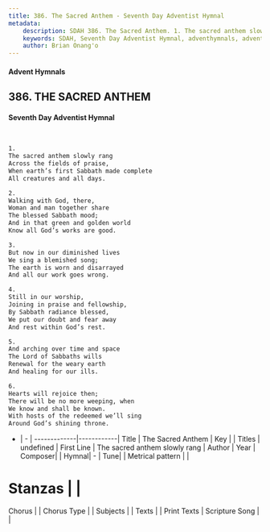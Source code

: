 ```yaml
---
title: 386. The Sacred Anthem - Seventh Day Adventist Hymnal
metadata:
    description: SDAH 386. The Sacred Anthem. 1. The sacred anthem slowly rang Across the fields of praise, When earth’s first Sabbath made complete All creatures and all days.
    keywords: SDAH, Seventh Day Adventist Hymnal, adventhymnals, advent hymnals, The Sacred Anthem, The sacred anthem slowly rang 
    author: Brian Onang'o
---
```


#### Advent Hymnals
## 386. THE SACRED ANTHEM
#### Seventh Day Adventist Hymnal

```txt


1.
The sacred anthem slowly rang
Across the fields of praise,
When earth’s first Sabbath made complete
All creatures and all days.

2.
Walking with God, there,
Woman and man together share
The blessed Sabbath mood;
And in that green and golden world
Know all God’s works are good.

3.
But now in our diminished lives
We sing a blemished song;
The earth is worn and disarrayed
And all our work goes wrong.

4.
Still in our worship,
Joining in praise and fellowship,
By Sabbath radiance blessed,
We put our doubt and fear away
And rest within God’s rest.

5.
And arching over time and space
The Lord of Sabbaths wills
Renewal for the weary earth
And healing for our ills.

6.
Hearts will rejoice then;
There will be no more weeping, when
We know and shall be known.
With hosts of the redeemed we’ll sing
Around God’s shining throne.


```

- |   -  |
-------------|------------|
Title | The Sacred Anthem |
Key |  |
Titles | undefined |
First Line | The sacred anthem slowly rang |
Author | 
Year | 
Composer|  |
Hymnal|  - |
Tune|  |
Metrical pattern | |
# Stanzas |  |
Chorus |  |
Chorus Type |  |
Subjects |  |
Texts |  |
Print Texts | 
Scripture Song |  |
  
